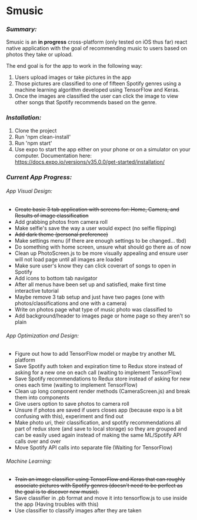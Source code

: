# **Smusic**<br>

### *Summary:* <br>
Smusic is an **in progress** cross-platform (only tested on iOS thus far) react native application with the goal of recommending music to users based on photos they take or upload.

The end goal is for the app to work in the following way:
1. Users upload images or take pictures in the app
2. Those pictures are classified to one of fifteen Spotify genres using a machine learning algorithm developed using TensorFlow and Keras.
3. Once the images are classified the user can click the image to view other songs that Spotify recommends based on the genre.

### *Installation:*
1. Clone the project
2. Run 'npm clean-install'
3. Run 'npm start'
4. Use expo to start the app either on your phone or on a simulator on your computer. Documentation here: https://docs.expo.io/versions/v35.0.0/get-started/installation/

### *Current App Progress:*
###### App Visual Design:
- <del>Create basic 3 tab application with screens for: Home, Camera, and Results of image classification</del>
- Add grabbing photos from camera roll
- Make selfie's save the way a user would expect (no selfie flipping)
- <del>Add dark theme (personal preference)</del>
- Make settings menu (if there are enough settings to be changed... tbd)
- Do something with home screen, unsure what should go there as of now
- Clean up PhotoScreen.js to be more visually appealing and ensure user will not load page until all images are loaded
- Make sure user's know they can click coverart of songs to open in Spotify
- Add icons to bottom tab navigator
- After all menus have been set up and satisfied, make first time interactive tutorial
- Maybe remove 3 tab setup and just have two pages (one with photos/classifications and one with a camera)
- Write on photos page what type of music photo was classified to
- Add background/header to images page or home page so they aren't so plain
###### App Optimization and Design:
- Figure out how to add TensorFlow model or maybe try another ML platform
- Save Spotify auth token and expiration time to Redux store instead of asking for a new one on each call (waiting to implement TensorFlow)
- Save Spotify recommendations to Redux store instead of asking for new ones each time (waiting to implement TensorFlow)
- Clean up long component render methods (CameraScreen.js) and break them into components
- Give users option to save photos to camera roll
- Unsure if photos are saved if users closes app (because expo is a bit confusing with this), experiment and find out
- Make photo uri, their classification, and spotify recommendations all part of redux store (and save to local storage) so they are grouped and can be easily used again instead of making the same ML/Spotify API calls over and over
- Move Spotify API calls into separate file (Waiting for TensorFlow)
###### Machine Learning:
- <del>Train an image classifier using TensorFlow and Keras that can roughly associate pictures with Spotify genres (doesn't need to be perfect as the goal is to discover new music).</del>
- Save classifier in .pb format and move it into tensorflow.js to use inside the app (Having troubles with this)
- Use classifier to classify images after they are taken 
